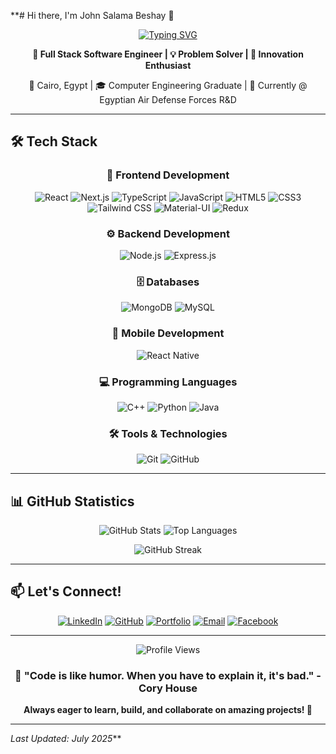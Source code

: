 **# Hi there, I'm John Salama Beshay 👋

<p align="center">
<a href="https://git.io/typing-svg"><img src="https://readme-typing-svg.demolab.com?font=Fira+Code&duration=1500&pause=60&color=E60000&center=true&multiline=true&random=false&width=435&height=100&separator=%3C&lines=const+init+%3D+()+%3D%3E+start();%3CCompiling...%F0%9F%92%BB%3CHey+there%2C+I'm+John+Salama." alt="Typing SVG" />
</a>
</p>

<p align="center">
  <strong>🚀 Full Stack Software Engineer | 💡 Problem Solver | 🎯 Innovation Enthusiast</strong>
</p>

<p align="center">
  📍 Cairo, Egypt | 🎓 Computer Engineering Graduate | 💼 Currently @ Egyptian Air Defense Forces R&D
</p>

---

## 🛠️ Tech Stack

<div align="center">

### 🎨 Frontend Development
![React](https://img.shields.io/badge/React-20232A?style=for-the-badge&logo=react&logoColor=61DAFB)
![Next.js](https://img.shields.io/badge/Next.js-000000?style=for-the-badge&logo=next.js&logoColor=white)
![TypeScript](https://img.shields.io/badge/TypeScript-007ACC?style=for-the-badge&logo=typescript&logoColor=white)
![JavaScript](https://img.shields.io/badge/JavaScript-F7DF1E?style=for-the-badge&logo=javascript&logoColor=black)
![HTML5](https://img.shields.io/badge/HTML5-E34F26?style=for-the-badge&logo=html5&logoColor=white)
![CSS3](https://img.shields.io/badge/CSS3-1572B6?style=for-the-badge&logo=css3&logoColor=white)
![Tailwind CSS](https://img.shields.io/badge/Tailwind_CSS-38B2AC?style=for-the-badge&logo=tailwind-css&logoColor=white)
![Material-UI](https://img.shields.io/badge/Material--UI-0081CB?style=for-the-badge&logo=material-ui&logoColor=white)
![Redux](https://img.shields.io/badge/Redux-593D88?style=for-the-badge&logo=redux&logoColor=white)

### ⚙️ Backend Development
![Node.js](https://img.shields.io/badge/Node.js-43853D?style=for-the-badge&logo=node.js&logoColor=white)
![Express.js](https://img.shields.io/badge/Express.js-404D59?style=for-the-badge)

### 🗄️ Databases
![MongoDB](https://img.shields.io/badge/MongoDB-4EA94B?style=for-the-badge&logo=mongodb&logoColor=white)
![MySQL](https://img.shields.io/badge/MySQL-00000F?style=for-the-badge&logo=mysql&logoColor=white)

### 📱 Mobile Development
![React Native](https://img.shields.io/badge/React_Native-20232A?style=for-the-badge&logo=react&logoColor=61DAFB)

### 💻 Programming Languages
![C++](https://img.shields.io/badge/C++-00599C?style=for-the-badge&logo=c%2B%2B&logoColor=white)
![Python](https://img.shields.io/badge/Python-3776AB?style=for-the-badge&logo=python&logoColor=white)
![Java](https://img.shields.io/badge/Java-ED8B00?style=for-the-badge&logo=java&logoColor=white)

### 🛠️ Tools & Technologies
![Git](https://img.shields.io/badge/Git-F05032?style=for-the-badge&logo=git&logoColor=white)
![GitHub](https://img.shields.io/badge/GitHub-100000?style=for-the-badge&logo=github&logoColor=white)

</div>

---

## 📊 GitHub Statistics

<div align="center">
  <img src="https://github-readme-stats.vercel.app/api?username=John-Salama&show_icons=true&theme=radical&hide_border=true&bg_color=0D1117&title_color=E60000&icon_color=E60000" alt="GitHub Stats" />
  <img src="https://github-readme-stats.vercel.app/api/top-langs?username=John-Salama&exclude_repo=PPL_A_2022_10,PBP_Mini_Project&show_icons=true&locale=en&layout=compact&theme=radical&hide_border=true&bg_color=0D1117&title_color=E60000" alt="Top Languages" />
</div>

<div align="center">
  
![GitHub Streak](https://github-readme-streak-stats.herokuapp.com?user=john-salama&theme=youtube-dark)
</div>




---

## 📫 Let's Connect!

<div align="center">

[![LinkedIn](https://img.shields.io/badge/LinkedIn-%230077B5.svg?style=for-the-badge&logo=linkedin&logoColor=white)](https://www.linkedin.com/in/john-salama-beshay/)
[![GitHub](https://img.shields.io/badge/GitHub-%2312100E.svg?style=for-the-badge&logo=github&logoColor=white)](https://github.com/John-Salama)
[![Portfolio](https://img.shields.io/badge/Portfolio-%23000000.svg?style=for-the-badge&logo=firefox&logoColor=#FF7139)](https://john-portfolio-mu.vercel.app)
[![Email](https://img.shields.io/badge/Email-D14836?style=for-the-badge&logo=gmail&logoColor=white)](mailto:john.salama.beshay@gmail.com)
[![Facebook](https://img.shields.io/badge/Facebook-%231877F2.svg?style=for-the-badge&logo=Facebook&logoColor=white)](https://www.facebook.com/jon.salama.10/)

</div>

---

<div align="center">
  <img src="https://komarev.com/ghpvc/?username=John-Salama&style=for-the-badge&color=E60000" alt="Profile Views" />
</div>

<div align="center">
  <h3>💫 "Code is like humor. When you have to explain it, it's bad." - Cory House</h3>
  <p><strong>Always eager to learn, build, and collaborate on amazing projects! 🚀</strong></p>
</div>

---

*Last Updated: July 2025***
